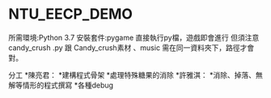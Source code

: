 # NTU_EECP_DEMO
所需環境:Python 3.7
安裝套件:pygame
直接執行py檔，遊戲即會進行
但須注意 candy_crush .py 跟 Candy_crush素材 、music 需在同一資料夾下，路徑才會對。

分工
*陳亮君：
  *建構程式骨架
  *處理特殊糖果的消除
*許雅淇：
  *消除、掉落、無解等情形的程式撰寫
  *各種debug

